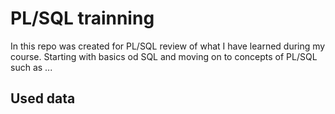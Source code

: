 # PL/SQL trainning

In this repo was created for PL/SQL review of what I have learned during my course. Starting with basics od SQL and moving on to concepts of PL/SQL such as ...


## Used data